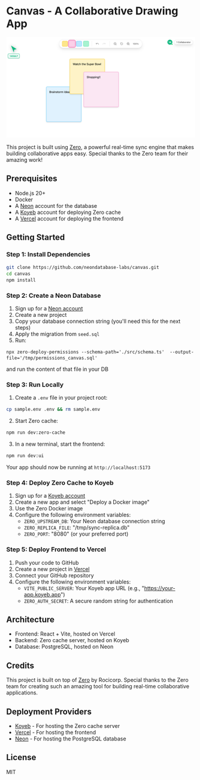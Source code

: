 # Canvas - A Collaborative Drawing App

![Canvas Demo](image.png)

This project is built using [Zero](https://github.com/rocicorp/hello-zero), a powerful real-time sync engine that makes building collaborative apps easy. Special thanks to the Zero team for their amazing work!

## Prerequisites

- Node.js 20+
- Docker
- A [Neon](https://neon.tech) account for the database
- A [Koyeb](https://koyeb.com) account for deploying Zero cache
- A [Vercel](https://vercel.com) account for deploying the frontend

## Getting Started

### Step 1: Install Dependencies

```bash
git clone https://github.com/neondatabase-labs/canvas.git
cd canvas
npm install
```

### Step 2: Create a Neon Database

1. Sign up for a [Neon account](https://neon.tech)
2. Create a new project
3. Copy your database connection string (you'll need this for the next steps)
4. Apply the migration from `seed.sql`
5. Run:
```console
npx zero-deploy-permissions --schema-path='./src/schema.ts'  --output-file='/tmp/permissions_canvas.sql'
```
and run the content of that file in your DB

### Step 3: Run Locally

1. Create a `.env` file in your project root:

```bash
cp sample.env .env && rm sample.env

```

2. Start Zero cache:

```bash
npm run dev:zero-cache
```

3. In a new terminal, start the frontend:

```bash
npm run dev:ui
```

Your app should now be running at `http://localhost:5173`

### Step 4: Deploy Zero Cache to Koyeb

1. Sign up for a [Koyeb account](https://koyeb.com)
2. Create a new app and select "Deploy a Docker image"
3. Use the Zero Docker image
4. Configure the following environment variables:
   - `ZERO_UPSTREAM_DB`: Your Neon database connection string
   - `ZERO_REPLICA_FILE`: "/tmp/sync-replica.db"
   - `ZERO_PORT`: "8080" (or your preferred port)

### Step 5: Deploy Frontend to Vercel

1. Push your code to GitHub
2. Create a new project in [Vercel](https://vercel.com)
3. Connect your GitHub repository
4. Configure the following environment variables:
   - `VITE_PUBLIC_SERVER`: Your Koyeb app URL (e.g., "https://your-app.koyeb.app")
   - `ZERO_AUTH_SECRET`: A secure random string for authentication

## Architecture

- Frontend: React + Vite, hosted on Vercel
- Backend: Zero cache server, hosted on Koyeb
- Database: PostgreSQL, hosted on Neon

## Credits

This project is built on top of [Zero](https://github.com/rocicorp/hello-zero) by Rocicorp. Special thanks to the Zero team for creating such an amazing tool for building real-time collaborative applications.

## Deployment Providers

- [Koyeb](https://koyeb.com) - For hosting the Zero cache server
- [Vercel](https://vercel.com) - For hosting the frontend
- [Neon](https://neon.tech) - For hosting the PostgreSQL database

## License

MIT 